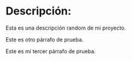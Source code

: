 # Descripción:

Esta es una descripción random de mi proyecto.

Este es otro párrafo de prueba.

Este es mi tercer párrafo de prueba.
